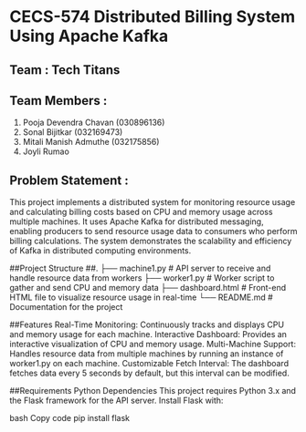 # CECS-574 Distributed Billing System Using Apache Kafka

## Team : Tech Titans

## Team Members :
  1. Pooja Devendra Chavan (030896136)
  2. Sonal Bijitkar (032169473)
  3. Mitali Manish Admuthe (032175856)
  4. Joyli Rumao

## Problem Statement :
This project implements a distributed system for monitoring resource usage and calculating billing costs based on CPU and memory usage across multiple machines. It uses Apache Kafka for distributed messaging, enabling producers to send resource usage data to consumers who perform billing calculations. The system demonstrates the scalability and efficiency of Kafka in distributed computing environments.

##Project Structure
##.
├── machine1.py        # API server to receive and handle resource data from workers
├── worker1.py         # Worker script to gather and send CPU and memory data
├── dashboard.html     # Front-end HTML file to visualize resource usage in real-time
└── README.md          # Documentation for the project

##Features
Real-Time Monitoring: Continuously tracks and displays CPU and memory usage for each machine.
Interactive Dashboard: Provides an interactive visualization of CPU and memory usage.
Multi-Machine Support: Handles resource data from multiple machines by running an instance of worker1.py on each machine.
Customizable Fetch Interval: The dashboard fetches data every 5 seconds by default, but this interval can be modified.

##Requirements
Python Dependencies
This project requires Python 3.x and the Flask framework for the API server. Install Flask with:

bash
Copy code
pip install flask

